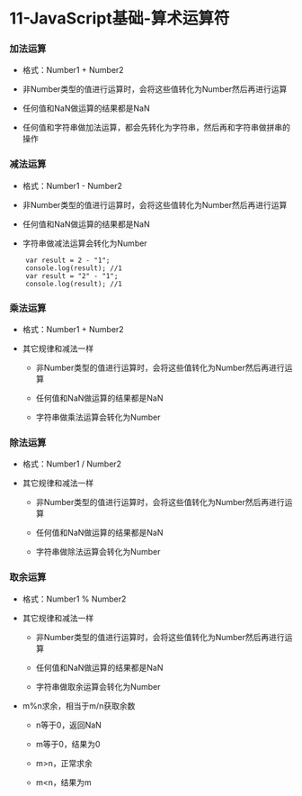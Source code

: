 # 11-JavaScript基础-算术运算符

### 加法运算

* 格式：Number1 + Number2

* 非Number类型的值进行运算时，会将这些值转化为Number然后再进行运算

* 任何值和NaN做运算的结果都是NaN

* 任何值和字符串做加法运算，都会先转化为字符串，然后再和字符串做拼串的操作

### 减法运算

* 格式：Number1 - Number2

* 非Number类型的值进行运算时，会将这些值转化为Number然后再进行运算

* 任何值和NaN做运算的结果都是NaN

* 字符串做减法运算会转化为Number

```
	var result = 2 - "1";
	console.log(result); //1
	var result = "2" - "1";
	console.log(result); //1
```

### 乘法运算

* 格式：Number1 + Number2

* 其它规律和减法一样

	* 非Number类型的值进行运算时，会将这些值转化为Number然后再进行运算

	* 任何值和NaN做运算的结果都是NaN

	* 字符串做乘法运算会转化为Number

### 除法运算

* 格式：Number1 / Number2

* 其它规律和减法一样

	* 非Number类型的值进行运算时，会将这些值转化为Number然后再进行运算

	* 任何值和NaN做运算的结果都是NaN

	* 字符串做除法运算会转化为Number

### 取余运算

* 格式：Number1 % Number2

* 其它规律和减法一样

	* 非Number类型的值进行运算时，会将这些值转化为Number然后再进行运算

	* 任何值和NaN做运算的结果都是NaN

	* 字符串做取余运算会转化为Number

* m%n求余，相当于m/n获取余数

	* n等于0，返回NaN

	* m等于0，结果为0

	* m>n，正常求余

	* m<n，结果为m